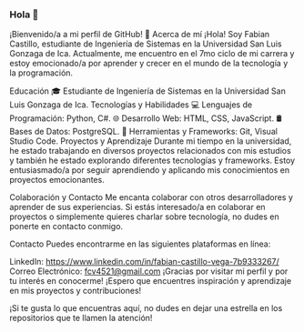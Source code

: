 ### Hola 👋

¡Bienvenido/a a mi perfil de GitHub! 👋
Acerca de mí
¡Hola! Soy Fabian Castillo, estudiante de Ingeniería de Sistemas en la Universidad San Luis Gonzaga de Ica. Actualmente, me encuentro en el 7mo ciclo de mi carrera y estoy emocionado/a por aprender y crecer en el mundo de la tecnología y la programación.

Educación
🎓 Estudiante de Ingeniería de Sistemas en la Universidad San Luis Gonzaga de Ica.
Tecnologías y Habilidades
💻 Lenguajes de Programación: Python, C#.
🌐 Desarrollo Web: HTML, CSS, JavaScript.
🛢️ Bases de Datos: PostgreSQL.
🔧 Herramientas y Frameworks: Git, Visual Studio Code.
Proyectos y Aprendizaje
Durante mi tiempo en la universidad, he estado trabajando en diversos proyectos relacionados con mis estudios y también he estado explorando diferentes tecnologías y frameworks. Estoy entusiasmado/a por seguir aprendiendo y aplicando mis conocimientos en proyectos emocionantes.

Colaboración y Contacto
Me encanta colaborar con otros desarrolladores y aprender de sus experiencias. Si estás interesado/a en colaborar en proyectos o simplemente quieres charlar sobre tecnología, no dudes en ponerte en contacto conmigo.

Contacto
Puedes encontrarme en las siguientes plataformas en línea:

LinkedIn: https://www.linkedin.com/in/fabian-castillo-vega-7b9333267/
Correo Electrónico: fcv4521@gmail.com
¡Gracias por visitar mi perfil y por tu interés en conocerme! ¡Espero que encuentres inspiración y aprendizaje en mis proyectos y contribuciones!

¡Si te gusta lo que encuentras aquí, no dudes en dejar una estrella en los repositorios que te llamen la atención!
###
